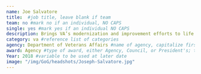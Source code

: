 ```yaml
---
name: Joe Salvatore
title:  #job title, leave blank if team
team: no #mark no if an individual, NO CAPS
single: yes #mark yes if an individual NO CAPS
description: Brings VA’s modernization and improvement efforts to life. Joe’s team led internal communications for the past three VA Secretaries and created Modernization Central to engage employees in the agency’s ongoing transformation to improve service to America’s veterans.
category: va #reference list of categories
agency: Department of Veterans Affairs #name of agency, capitalize first letter of each name
award: Agency #type of award, either Agency, Council, or President's; this is case sensitive so make sure to match the options listed exactly. This section generates the format of the card
Year: 2018 #variable to be used at later date
image: "/img/GoG/headshots/Joseph-Salvatore.jpg"
---
```

